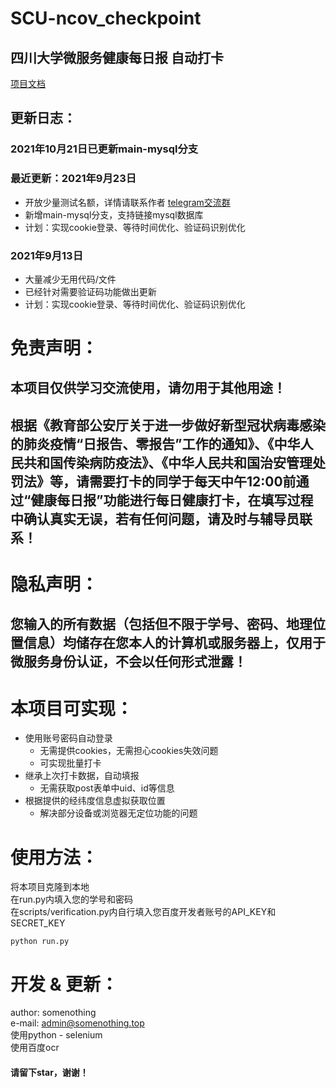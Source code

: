 SCU-ncov_checkpoint
====
四川大学微服务健康每日报 自动打卡
----

[项目文档](http://docs.somenothing.top/web/#/6/24)

## 更新日志：
### 2021年10月21日已更新main-mysql分支

### 最近更新：2021年9月23日
* 开放少量测试名额，详情请联系作者  [telegram交流群](http://t.me/scuncovcheck)
* 新增main-mysql分支，支持链接mysql数据库
* 计划：实现cookie登录、等待时间优化、验证码识别优化

### 2021年9月13日
* 大量减少无用代码/文件
* 已经针对需要验证码功能做出更新
* 计划：实现cookie登录、等待时间优化、验证码识别优化


# 免责声明：
## 本项目仅供学习交流使用，请勿用于其他用途！
## 根据《教育部公安厅关于进一步做好新型冠状病毒感染的肺炎疫情“日报告、零报告”工作的通知》、《中华人民共和国传染病防疫法》、《中华人民共和国治安管理处罚法》等，请需要打卡的同学于每天中午12:00前通过“健康每日报”功能进行每日健康打卡，在填写过程中确认真实无误，若有任何问题，请及时与辅导员联系！

# 隐私声明：
## 您输入的所有数据（包括但不限于学号、密码、地理位置信息）均储存在您本人的计算机或服务器上，仅用于微服务身份认证，不会以任何形式泄露！

# 本项目可实现：
* 使用账号密码自动登录
  * 无需提供cookies，无需担心cookies失效问题
  * 可实现批量打卡
* 继承上次打卡数据，自动填报
  * 无需获取post表单中uid、id等信息
* 根据提供的经纬度信息虚拟获取位置
  * 解决部分设备或浏览器无定位功能的问题
  
# 使用方法：
将本项目克隆到本地 <br>
在run.py内填入您的学号和密码 <br>
在scripts/verification.py内自行填入您百度开发者账号的API_KEY和SECRET_KEY <br>
```
python run.py
```


# 开发 & 更新：
author: somenothing <br>
e-mail: admin@somenothing.top <br>
使用python - selenium <br>
使用百度ocr <br>
#### 请留下star，谢谢！
